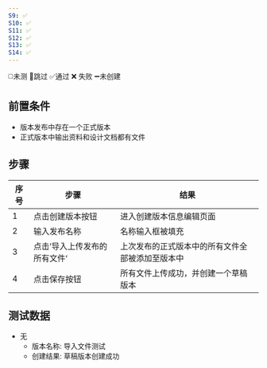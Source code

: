 ```yaml
---
S9: ✅
S10: ✅
S11: ✅
S12: ✅
S13: ✅
S14: ✅
---
```

◻️未测    🚫跳过     ✅通过    ❌ 失败    ➖未创建

## 前置条件

- 版本发布中存在一个正式版本
- 正式版本中输出资料和设计文档都有文件

## 步骤

| 序号  | 步骤              | 结果                       |
| --- | --------------- | ------------------------ |
| 1   | 点击创建版本按钮        | 进入创建版本信息编辑页面             |
| 2   | 输入发布名称          | 名称输入框被填充                 |
| 3   | 点击’导入上传发布的所有文件‘ | 上次发布的正式版本中的所有文件全部被添加至版本中 |
| 4   | 点击保存按钮          | 所有文件上传成功，并创建一个草稿版本       |

## 测试数据

- 无
	- 版本名称: 导入文件测试
	- 创建结果: 草稿版本创建成功

